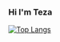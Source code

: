 ### Hi I'm Teza


<!--
**tezaalfian/tezaalfian** is a ✨ _special_ ✨ repository because its `README.md` (this file) appears on your GitHub profile.

Here are some ideas to get you started:

- 🔭 I’m currently working on ...
- 🌱 I’m currently learning Javascript and PHP
- 👯 I’m looking to collaborate on ...
- 🤔 I’m looking for help with ...
- 💬 Ask me about Anything
- 📫 How to reach me: ...
- 😄 Pronouns: ...
- ⚡ Fun fact: ...
- 🌱 I’m currently learning Javascript and PHP
- 💬 Ask me about Anything
-->

[![Top Langs](https://github-readme-stats.vercel.app/api/top-langs/?username=tezaalfian&layout=compact&&theme=radical)](https://github.com/anuraghazra/github-readme-stats)

<!--
[![tezaalfian's github stats](https://github-readme-stats.vercel.app/api?username=tezaalfian&theme=radical)](https://github.com/anuraghazra/github-readme-stats)
-->
